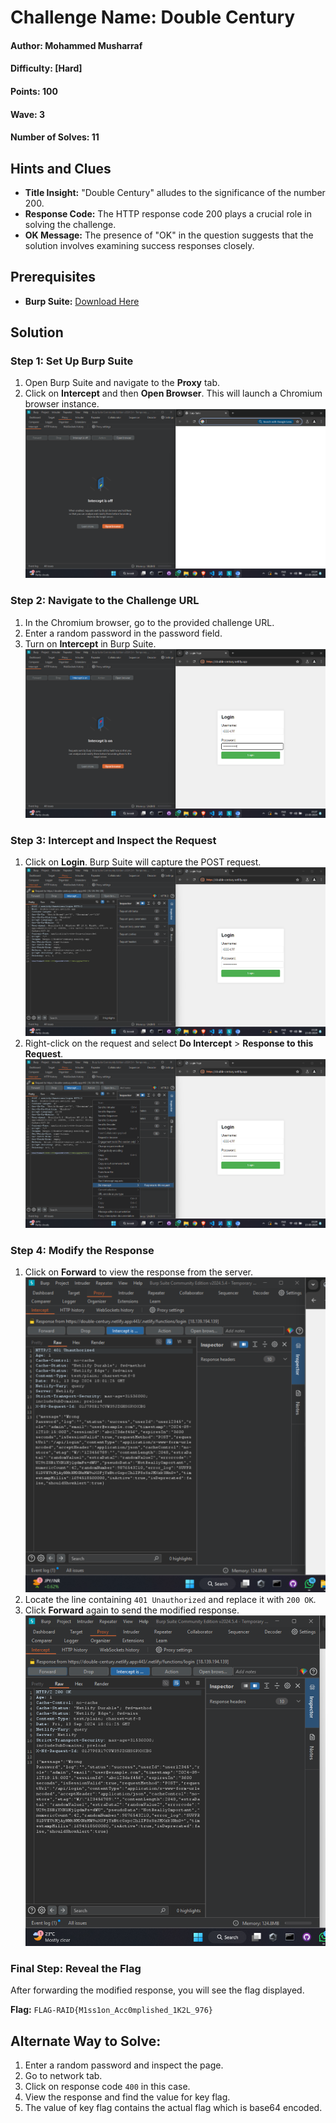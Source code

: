 # Challenge Name: Double Century

#### Author: Mohammed Musharraf 
#### Difficulty: [Hard]

#### Points: 100

#### Wave: 3
#### Number of Solves: 11

## Hints and Clues
- **Title Insight:** "Double Century" alludes to the significance of the number 200.
- **Response Code:** The HTTP response code 200 plays a crucial role in solving the challenge.
- **OK Message:** The presence of "OK" in the question suggests that the solution involves examining success responses closely.

## Prerequisites
- **Burp Suite:** [Download Here](https://portswigger.net/burp/releases#community)

## Solution

### Step 1: Set Up Burp Suite
1. Open Burp Suite and navigate to the **Proxy** tab.
2. Click on **Intercept** and then **Open Browser**. This will launch a Chromium browser instance.
   ![Open Browser](image.png)

### Step 2: Navigate to the Challenge URL
1. In the Chromium browser, go to the provided challenge URL.
2. Enter a random password in the password field.
3. Turn on **Intercept** in Burp Suite.
   ![Enter Random Password](image-2.png)

### Step 3: Intercept and Inspect the Request
1. Click on **Login**. Burp Suite will capture the POST request.
   ![Intercepted Request](image-1.png)
2. Right-click on the request and select **Do Intercept** > **Response to this Request**.
   ![Response Intercept](image-3.png)

### Step 4: Modify the Response
1. Click on **Forward** to view the response from the server.
   ![Response from Server](image-4.png)
2. Locate the line containing `401 Unauthorized` and replace it with `200 OK`.
3. Click **Forward** again to send the modified response.
   ![Modify Response](image-5.png)

### Final Step: Reveal the Flag
After forwarding the modified response, you will see the flag displayed.

**Flag:**
`FLAG-RAID{M1ss1on_Acc0mplished_1K2L_976}`


## Alternate Way to Solve:

1. Enter a random password and inspect the page.
2. Go to network tab.
3. Click on response code `400` in this case.
4. View the response and find the value for key flag.
5. The value of key flag contains the actual flag which is base64 encoded.